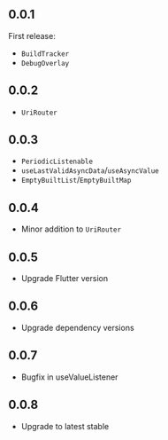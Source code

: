 ## 0.0.1

First release:

- `BuildTracker`
- `DebugOverlay`

## 0.0.2

- `UriRouter`

## 0.0.3

- `PeriodicListenable`
- `useLastValidAsyncData`/`useAsyncValue`
- `EmptyBuiltList`/`EmptyBuiltMap`

## 0.0.4

- Minor addition to `UriRouter`

## 0.0.5

- Upgrade Flutter version 

## 0.0.6

- Upgrade dependency versions

## 0.0.7

- Bugfix in useValueListener

## 0.0.8

- Upgrade to latest stable